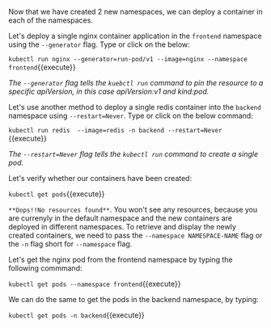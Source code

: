 Now that we have created 2 new namespaces, we can deploy a container in each of the namespaces.

Let's deploy a single nginx container application in the `frontend` namespace using the `--generator` flag. Type or click on the below:
  
`kubectl run nginx --generator=run-pod/v1 --image=nginx --namespace frontend`{{execute}}

*The `--generator` flag tells the `kuebctl run` command to pin the resource to a specific apiVersion, in this case apiVersion:v1 and kind:pod.*

Let's use another method to deploy a single redis container into the `backend` namespace using  `--restart=Never`. Type or click on the below command:

`kubectl run redis  --image=redis -n backend --restart=Never `{{execute}}

*The `--restart=Never` flag tells the `kubectl run` command to create a single pod.*

Let's verify whether our containers have been created:

`kubectl get pods`{{execute}} 
 
`**Oops!!No resources found**`. You won't see any resources, because you are currenyly in the default namespace and the new containers are deployed in different namespaces. To retrieve and display the newly created containers, we need to pass the `--namespace NAMESPACE-NAME` flag  or the `-n`  flag short for `--namespace` flag.

Let's get the nginx pod from the frontend namespace by typing the following commmand:

`kubectl get pods --namespace frontend`{{execute}}

We can do the same to get the pods in the backend namespace, by typing:
  
`kubectl get pods -n backend`{{execute}}

